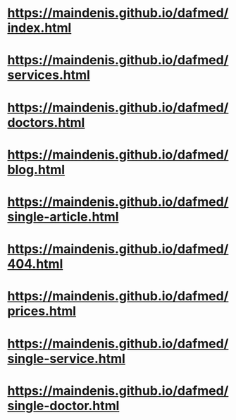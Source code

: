 # https://maindenis.github.io/dafmed/index.html
# https://maindenis.github.io/dafmed/services.html
# https://maindenis.github.io/dafmed/doctors.html
# https://maindenis.github.io/dafmed/blog.html
# https://maindenis.github.io/dafmed/single-article.html
# https://maindenis.github.io/dafmed/404.html
# https://maindenis.github.io/dafmed/prices.html
# https://maindenis.github.io/dafmed/single-service.html
# https://maindenis.github.io/dafmed/single-doctor.html